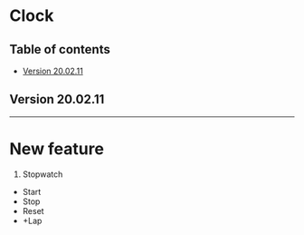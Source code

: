 # Clock

## Table of contents
- [Version 20.02.11](#Version20.02.11)

## Version 20.02.11
___
# New feature
1. Stopwatch
- Start
- Stop
- Reset
- +Lap